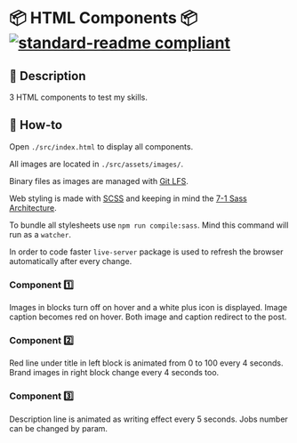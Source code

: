 # 📦 HTML Components 📦 [![standard-readme compliant](https://img.shields.io/badge/readme%20style-standard-brightgreen.svg?style=flat-square)](https://github.com/RichardLitt/standard-readme)

## 🔖 Description

3 HTML components to test my skills.

## 📖 How-to

Open `./src/index.html` to display all components.

All images are located in `./src/assets/images/`.

Binary files as images are managed with [Git LFS](https://git-lfs.github.com/).

Web styling is made with [SCSS](https://sass-lang.com/) and keeping in mind the [7-1 Sass Architecture](https://www.learnhowtoprogram.com/user-interfaces/building-layouts-preprocessors/7-1-sass-architecture).

To bundle all stylesheets use `npm run compile:sass`. Mind this command will run as a `watcher`.

In order to code faster `live-server` package is used to refresh the browser automatically after every change.

### Component 1️⃣

Images in blocks turn off on hover and a white plus icon is displayed. Image caption becomes red on hover. Both image and caption redirect to the post.

### Component 2️⃣

Red line under title in left block is animated from 0 to 100 every 4 seconds. Brand images in right block change every 4 seconds too.

### Component 3️⃣

Description line is animated as writing effect every 5 seconds. Jobs number can be changed by param.

